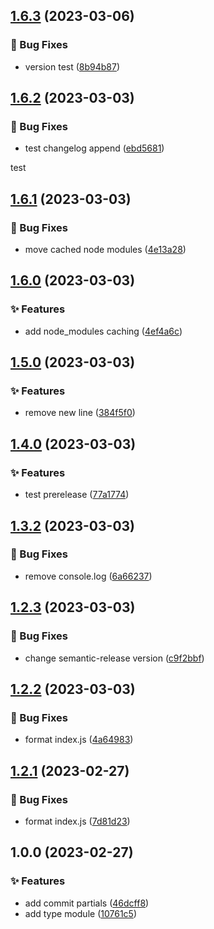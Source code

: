 ## [1.6.3](https://github.com/matejgerek/semantic-release/compare/v1.6.2...v1.6.3) (2023-03-06)


### :bug: Bug Fixes

* version test ([8b94b87](https://github.com/matejgerek/semantic-release/commit/8b94b87956b82cbe4a8af0bcd2fe0ed841639145))

## [1.6.2](https://github.com/matejgerek/semantic-release/compare/v1.6.1...v1.6.2) (2023-03-03)


### :bug: Bug Fixes

* test changelog append ([ebd5681](https://github.com/matejgerek/semantic-release/commit/ebd56817cd6d24c3376fa7c0614e74eef072820a))

test

## [1.6.1](https://github.com/matejgerek/semantic-release/compare/v1.6.0...v1.6.1) (2023-03-03)


### :bug: Bug Fixes

* move cached node modules ([4e13a28](https://github.com/matejgerek/semantic-release/commit/4e13a28c251ce6b30bfac9aeb41f95233780c957))

## [1.6.0](https://github.com/matejgerek/semantic-release/compare/v1.5.0...v1.6.0) (2023-03-03)


### :sparkles: Features

* add node_modules caching ([4ef4a6c](https://github.com/matejgerek/semantic-release/commit/4ef4a6c9cd4bdf1f3f9f6bcae7ef4fda59a616f7))

## [1.5.0](https://github.com/matejgerek/semantic-release/compare/v1.4.0...v1.5.0) (2023-03-03)


### :sparkles: Features

* remove new line ([384f5f0](https://github.com/matejgerek/semantic-release/commit/384f5f060d22de02e0f83fcfff4218f1c72baa0e))

## [1.4.0](https://github.com/matejgerek/semantic-release/compare/v1.3.2...v1.4.0) (2023-03-03)


### :sparkles: Features

* test prerelease ([77a1774](https://github.com/matejgerek/semantic-release/commit/77a17741dc8da4f1a9b05cc8cc5de953397740f4))

## [1.3.2](https://github.com/matejgerek/semantic-release/compare/v1.3.1...v1.3.2) (2023-03-03)


### :bug: Bug Fixes

* remove console.log ([6a66237](https://github.com/matejgerek/semantic-release/commit/6a662373334456a9d4db7086865965d6423b5241))

## [1.2.3](https://github.com/matejgerek/semantic-release/compare/v1.2.2...v1.2.3) (2023-03-03)


### :bug: Bug Fixes

* change semantic-release version ([c9f2bbf](https://github.com/matejgerek/semantic-release/commit/c9f2bbf9b999241778932ddc7cabdae29ac24ebb))

## [1.2.2](https://github.com/matejgerek/semantic-release/compare/v1.2.1...v1.2.2) (2023-03-03)


### :bug: Bug Fixes

* format index.js ([4a64983](https://github.com/matejgerek/semantic-release/commit/4a6498312dfd53b5709f4cd3f8c741681b91c99b))

## [1.2.1](https://github.com/matejgerek/semantic-release/compare/v1.2.0...v1.2.1) (2023-02-27)


### :bug: Bug Fixes

* format index.js ([7d81d23](https://github.com/matejgerek/semantic-release/commit/7d81d230cdd1b6eae3221304d93125d53ea380e7))

## 1.0.0 (2023-02-27)


### :sparkles: Features

* add commit partials ([46dcff8](https://github.com/matejgerek/semantic-release/commit/46dcff83731a867a3e5fc45bdebad6f1937d7ab2))
* add type module ([10761c5](https://github.com/matejgerek/semantic-release/commit/10761c5d9bb20ce983805487093369cc84077bab))
